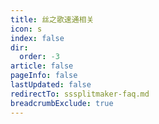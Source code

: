```yaml
---
title: 丝之歌速通相关
icon: s
index: false
dir:
  order: -3
article: false
pageInfo: false
lastUpdated: false
redirectTo: sssplitmaker-faq.md
breadcrumbExclude: true
---
```


<Catalog></Catalog>